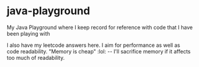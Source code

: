 # java-playground
My Java Playground where I keep record for reference with code that I have been playing with

I also have my leetcode answers here. I aim for performance as well as code readability. "Memory is cheap" :lol: -- I'll sacrifice memory if it affects too much of readability. 
